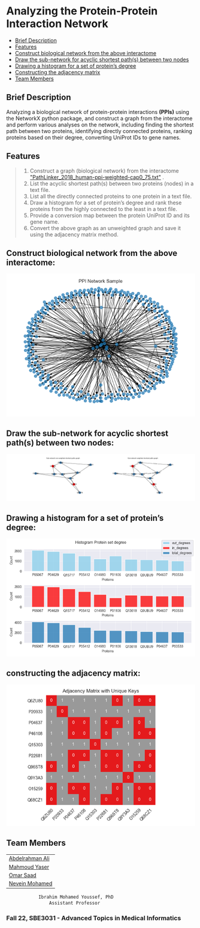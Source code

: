 # Analyzing the Protein-Protein Interaction Network

  - [Brief Description](#brief-description)
  - [Features](#features)
  - [Construct biological network from the above interactome](#construct-biological-network-from-the-above-interactome)
  - [Draw the sub-network for acyclic shortest path(s) between two nodes](#draw-the-sub-network-for-acyclic-shortest-paths-between-two-nodes)
  - [Drawing a histogram for a set of protein’s degree](#drawing-a-histogram-for-a-set-of-proteins-degree)
  - [Constructing the adjacency matrix](#constructing-the-adjacency-matrix)
  - [Team Members](#team-members)
## Brief Description
Analyzing a biological network of protein-protein interactions __(PPIs)__ using the NetworkX python package, and construct a graph from the interactome and perform various analyses on the network, including finding the shortest path between two proteins, identifying directly connected proteins, ranking proteins based on their degree, converting UniProt IDs to gene names.

## Features
> 1. Construct a graph (biological network) from the interactome ["PathLinker_2018_human-ppi-weighted-cap0_75.txt"](https://github.com/Ibrahim-Youssef/localized-pathlinker/tree/master/Data) .
> 2. List the acyclic shortest path(s) between two proteins (nodes) in a text file.
> 3. List all the directly connected proteins to one protein in a text file.
> 4. Draw a histogram for a set of protein’s degree and rank these proteins from the highly connected to the least in a text file.
> 5. Provide a conversion map between the protein UniProt ID and its gene name. 
> 6. Convert the above graph as an unweighted graph and save it using the adjacency matrix
method.

## Construct biological network from the above interactome:
![Biological Network](images/output.png)

## Draw the sub-network for acyclic shortest path(s) between two nodes:
![Sub-Network formed by these shortest paths](images/shortest_paths_subnetwork.png)

## Drawing a histogram for a set of protein’s degree:
![Histogram](images/histogram_proteins_set.png)

## constructing the adjacency matrix:
![Adjacency Matrix](images/adjacency_matrix.png)



## Team Members
  |                                                             | 
  | ----------------------------------------------------------- | 
  | [Abdelrahman Ali](https://github.com/abdelrahman-ali123)    |
  | [Mahmoud Yaser](https://github.com/mahmoud1yaser)           |
  | [Omar Saad](https://github.com/Omar-Saad-ELGharbawy)        | 
  | [Nevein Mohamed](https://github.com/NeveenMohamed)          |
  

```
            Ibrahim Mohamed Youssef, PhD
                Assistant Professor
```
### Fall 22, SBE3031 - Advanced Topics in Medical Informatics
